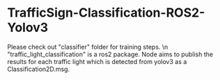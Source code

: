 # TrafficSign-Classification-ROS2-Yolov3

Please check out "classifier" folder for training steps. 
\n
"traffic_light_classification" is a ros2 package. Node aims to publish the results for each traffic light which is detected from yolov3 as a Classification2D.msg. 
